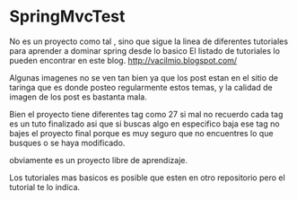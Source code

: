 # SpringMvcTest
No es un proyecto como tal , sino que sigue la linea de diferentes tutoriales para aprender a dominar spring desde lo basico
El listado de tutoriales lo pueden encontrar en este blog.
http://vacilmio.blogspot.com/

Algunas imagenes no se ven tan bien ya que los post estan en el sitio de taringa que es donde posteo regularmente estos temas,
y la calidad de imagen de los post es bastanta mala.

Bien el proyecto tiene diferentes tag como 27 si mal no recuerdo cada tag es un tuto finalizado asi que si buscas algo
en especifico baja ese tag no bajes el proyecto final porque es muy seguro que no encuentres lo que busques o se haya modificado.

obviamente es un proyecto libre de aprendizaje.

Los tutoriales mas basicos es posible que esten en otro repositorio pero el tutorial te lo indica.
